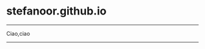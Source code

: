 # stefanoor.github.io
<html>
<head>
 <title> Ciao</title>
 <hr>
 <p>Ciao,ciao</p>
 <hr>
 <body>
 </body>
 </hmtl>
